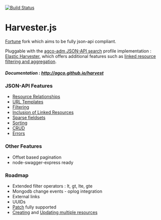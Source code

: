 [![Build Status](https://travis-ci.org/agco/harvester.svg?branch=develop)](https://travis-ci.org/agco-adm/harvester)
# Harvester.js 

[Fortune](https://travis-ci.org/daliwali/fortune) fork which aims to be fully json-api compliant.

Pluggable with the [agco-adm JSON-API search](https://github.com/agco-adm/json-api-search-profile) profile implementation : [Elastic Harvester](https://github.com/agco-adm/elastic-harvester), which offers additional features such as [linked resource filtering and aggregation](https://github.com/agco-adm/json-api-search-profile/blob/master/public/profile.md).   

##### Documentation : http://agco.github.io/harvest
### JSON-API Features 

- [Resource Relationships](http://jsonapi.org/format/#document-structure-resource-relationships) 
- [URL Templates](http://jsonapi.org/format/#document-structure-url-templates)
- [Filtering](http://jsonapi.org/format/#fetching-filtering)
- [Inclusion of Linked Resources](http://jsonapi.org/format/#fetching-includes)
- [Sparse fieldsets](http://jsonapi.org/format/#fetching-sparse-fieldsets)
- [Sorting](http://jsonapi.org/format/#fetching-sorting)
- [CRUD](http://jsonapi.org/format/#crud)
- [Errors](http://jsonapi.org/format/#errors)

### Other Features 

- Offset based pagination
- node-swagger-express ready

### Roadmap

- Extended filter operators : lt, gt, lte, gte
- Mongodb change events - oplog integration 
- External links
- UUIDs 
- [Patch](http://jsonapi.org/format/#patch) fully supported
- [Creating](http://jsonapi.org/format/#crud-creating-multiple-resources) and [Updating multiple resources](http://jsonapi.org/format/#crud-updating-multiple-resources)

